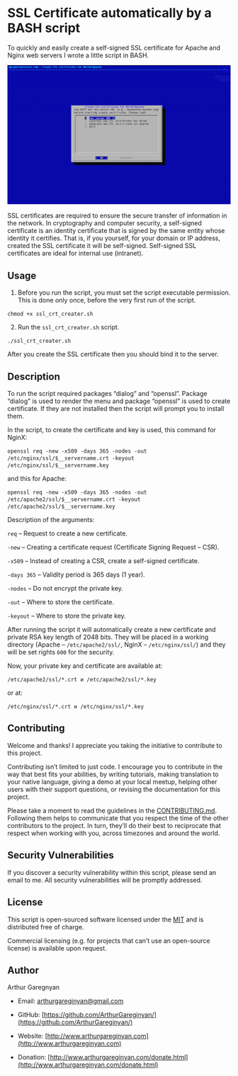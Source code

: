 # SSL Certificate automatically by a BASH script

To quickly and easily create a self-signed SSL certificate for Apache and Nginx web servers I wrote a little script in BASH.

![screenshot](screenshot.png)

SSL certificates are required to ensure the secure transfer of information in the network. In cryptography and computer security, a self-signed certificate is an identity certificate that is signed by the same entity whose identity it certifies. That is, if you yourself, for your domain or IP address, created the SSL certificate it will be self-signed. Self-signed SSL certificates are ideal for internal use (intranet).


## Usage

1. Before you run the script, you must set the script executable permission. This is done only once, before the very first run of the script.
```
chmod +x ssl_crt_creater.sh
```

2. Run the `ssl_crt_creater.sh` script.
```
./ssl_crt_creater.sh
```

After you create the SSL certificate then you should bind it to the server.


## Description

To run the script required packages “dialog” and “openssl”. Package “dialog” is used to render the menu and package “openssl” is used to create certificate. If they are not installed then the script will prompt you to install them.

In the script, to create the certificate and key is used, this command for NginX:
```
openssl req -new -x509 -days 365 -nodes -out /etc/nginx/ssl/$__servername.crt -keyout /etc/nginx/ssl/$__servername.key
```

and this for Apache:
```
openssl req -new -x509 -days 365 -nodes -out /etc/apache2/ssl/$__servername.crt -keyout /etc/apache2/ssl/$__servername.key
```

Description of the arguments:

`req` – Request to create a new certificate.

`-new` – Creating a certificate request (Certificate Signing Request – CSR).

`-x509` – Instead of creating a CSR, create a self-signed certificate.

`-days 365` – Validity period is 365 days (1 year).

`-nodes` – Do not encrypt the private key.

`-out` – Where to store the certificate.

`-keyout` – Where to store the private key.

After running the script it will automatically create a new certificate and private RSA key length of 2048 bits. They will be placed in a working directory (Apache – ``/etc/apache2/ssl/``, NginX – ``/etc/nginx/ssl/``) and they will be set rights `600` for the security.

Now, your private key and certificate are available at:
```
/etc/apache2/ssl/*.crt и /etc/apache2/ssl/*.key
```

or at:
```
/etc/nginx/ssl/*.crt и /etc/nginx/ssl/*.key
```


## Contributing

Welcome and thanks! I appreciate you taking the initiative to contribute to this project.

Contributing isn’t limited to just code. I encourage you to contribute in the way that best fits your abilities, by writing tutorials, making translation to your native language, giving a demo at your local meetup, helping other users with their support questions, or revising  the documentation for this project.

Please take a moment to read the guidelines in the [CONTRIBUTING.md](CONTRIBUTING.md). Following them helps to communicate that you respect the time of the other contributors to the project. In turn, they’ll do their best to reciprocate that respect when working with you, across timezones and around the world.


## Security Vulnerabilities

If you discover a security vulnerability within this script, please send an email to me. All security vulnerabilities will be promptly addressed.


## License

This script is open-sourced software licensed under the [MIT](LICENSE.md) and is distributed free of charge.

Commercial licensing (e.g. for projects that can’t use an open-source license) is available upon request.


## Author

Arthur Garegnyan

* Email: arthurgareginyan@gmail.com

* GitHub: [https://github.com/ArthurGareginyan/](https://github.com/ArthurGareginyan/)

* Website: [http://www.arthurgareginyan.com](http://www.arthurgareginyan.com)

* Donation: [http://www.arthurgareginyan.com/donate.html](http://www.arthurgareginyan.com/donate.html)
